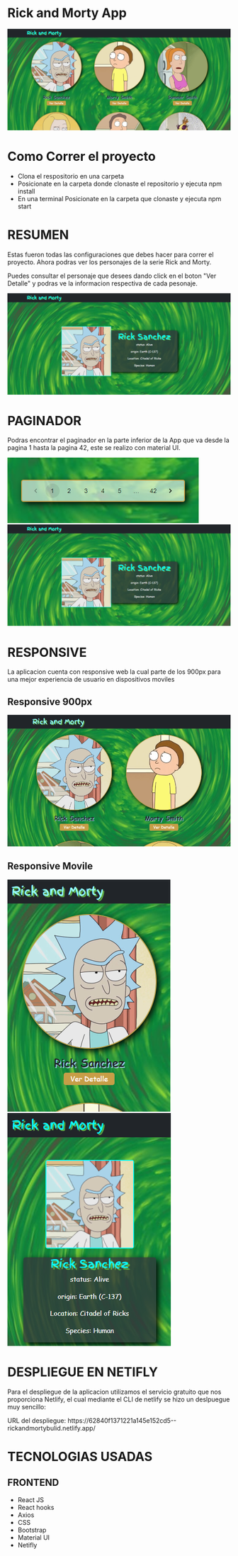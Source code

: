 <h1>Rick and Morty App</h1>

<div>
    <img src='./src/assets/img/rickandmorty.png'></img>
</div>


<h1>Como Correr el proyecto</h1>
<ul>
<li>Clona el respositorio en una carpeta</li>
<li>Posicionate en la carpeta donde clonaste el repositorio y ejecuta npm install</li>
<li>En una terminal  Posicionate en la carpeta que clonaste y ejecuta npm start</li>
</ul>


<h1>RESUMEN</h1>

<p>
    Estas fueron todas las configuraciones que debes hacer para correr el proyecto. Ahora podras ver los personajes de la serie Rick and Morty.
</p>

<p>
    Puedes consultar el personaje que desees dando click en el boton "Ver Detalle" y podras ve la informacion respectiva de cada pesonaje.
</p>

<div>
    <img src='./src/assets/img/personajes.png'></img>
</div>

<h1>PAGINADOR</h1>

<p>
    Podras encontrar el paginador en la parte inferior de la App que va desde la pagina 1 hasta la pagina 42, este se realizo con material UI.
</p>

<div>
    <img src='./src/assets/img/pagination.png'></img>
</div>

<div>
    <img src='./src/assets/img/personajes.png'></img>
</div>

<h1>RESPONSIVE</h1>

<p>
    La aplicacion cuenta con responsive web la cual parte de los 900px para una mejor experiencia de usuario en dispositivos moviles
</p>

<h2>
    Responsive 900px
</h2>

<div>
    <img src='./src/assets/img/rickandmorty900px.png'></img>
</div>

<h2>
    Responsive Movile
</h2>

<div>
    <img src='./src/assets/img/rickandmortymovile.png'></img>
</div>

<div>
    <img src='./src/assets/img/personajesmovile.png'></img>
</div>

<h1>DESPLIEGUE EN NETIFLY</h1>

<p>
    Para el despliegue de la aplicacion utilizamos el servicio gratuito que nos proporciona Netlify, el cual mediante el CLI de netlify se hizo un deslpuegue muy sencillo:
</p>

<p>URL del despliegue: https://62840f1371221a145e152cd5--rickandmortybulid.netlify.app/</p>

<div>
    <h1> TECNOLOGIAS USADAS </h1>
        <h2>FRONTEND</h2>
        <ul>
            <li>React JS</li>
            <li>React hooks</li>
            <li>Axios</li>
            <li>CSS</li>
            <li>Bootstrap</li>
            <li>Material UI</li>
            <li>Netifly</li>
        </ul>
</div>
